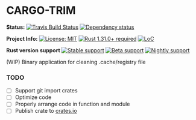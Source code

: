 # CARGO-TRIM

**Status:**
[![Travis Build Status][build_badge]][build_link]
[![Dependency status][deps_badge]][deps_link]

**Project Info:**
[![License: MIT][license_badge]][license_link]
[![Rust 1.31.0+ required][rust_badge]][rust_link]
[![LoC][loc_badge]][loc_link]

**Rust version support**
[![Stable support][stable_supported_badge]][git_link]
[![Beta support][beta_supported_badge]][git_link]
[![Nightly support][nightly_supported_badge]][git_link]


(WIP) Binary application for cleaning .cache/registry file

### TODO
- [ ] Support git import crates
- [ ] Optimize code
- [ ] Properly arrange code in function and module
- [ ] Publish crate to [crates.io][cratesio_link]

[git_link]: https://github.com/iamsauravsharma/cargo-trim
[build_badge]: https://img.shields.io/travis/com/iamsauravsharma/cargo-trim.svg?logo=travis
[build_link]: https://travis-ci.com/iamsauravsharma/cargo-trim
[deps_badge]: https://deps.rs/repo/github/iamsauravsharma/cargo-trim/status.svg
[deps_link]: https://deps.rs/repo/github/iamsauravsharma/cargo-trim
[license_badge]: https://img.shields.io/github/license/iamsauravsharma/cargo-trim.svg
[license_link]: LICENSE
[rust_badge]: https://img.shields.io/badge/rust%20required-1.31.0+-blue.svg?logo=rust
[rust_link]: https://rustup.rs
[loc_badge]: https://tokei.rs/b1/github/iamsauravsharma/cargo-trim
[loc_link]: https://github.com/iamsauravsharma/cargo-trim
[cratesio_link]: https://crates.io
<!-- badge commented out according to support status of package -->
[stable_supported_badge]: https://img.shields.io/badge/stable-supported-brightgreen.svg?logo=rust
[beta_supported_badge]: https://img.shields.io/badge/beta-supported-brightgreen.svg?logo=rust
[nightly_supported_badge]: https://img.shields.io/badge/nightly-supported-brightgreen.svg?logo=rust
<!-- [stable_not_supported_badge]: https://img.shields.io/badge/stable-not%20supported-red.svg?logo=rust
[beta_not_supported_badge]: https://img.shields.io/badge/beta-not%20supported-red.svg?logo=rust
[nighlty_not_supported_badge]: https://img.shields.io/badge/nightly-not%20supported-red.svg?logo=rust -->